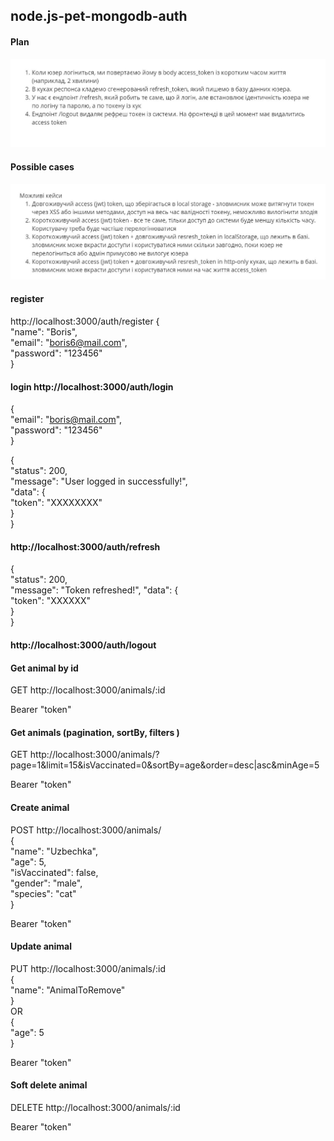 ## node.js-pet-mongodb-auth

#### Plan
![Screenshoot-1](./assets/web04-2-2-plan.jpg)

#### Possible cases
![Screenshoot-2](./assets/web04-2-possible_cases.jpg)


#### register
http://localhost:3000/auth/register
{  
    "name": "Boris",  
    "email": "boris6@mail.com",   
    "password": "123456"  
}  

#### login http://localhost:3000/auth/login
{  
    "email": "boris@mail.com",  
    "password": "123456"  
}  

{  
    "status": 200,  
    "message": "User logged in successfully!",  
    "data": {  
        "token": "XXXXXXXX"   
    }  
}  

#### http://localhost:3000/auth/refresh
  
{  
    "status": 200,  
    "message": "Token refreshed!",
    "data": {  
        "token": "XXXXXX"  
    }  
}   

#### http://localhost:3000/auth/logout


#### Get animal by id
GET http://localhost:3000/animals/:id   

Bearer "token"   

#### Get animals (pagination, sortBy, filters )
GET http://localhost:3000/animals/?page=1&limit=15&isVaccinated=0&sortBy=age&order=desc|asc&minAge=5  

Bearer "token"  

#### Create animal
POST http://localhost:3000/animals/  
{  
    "name": "Uzbechka",  
    "age": 5,  
    "isVaccinated": false,  
    "gender": "male",  
    "species": "cat"  
}

Bearer "token"  

#### Update animal
PUT http://localhost:3000/animals/:id  
{  
    "name": "AnimalToRemove"  
}  
OR  
{   
    "age": 5  
}  

Bearer "token"  

#### Soft delete animal
DELETE http://localhost:3000/animals/:id

Bearer "token"  